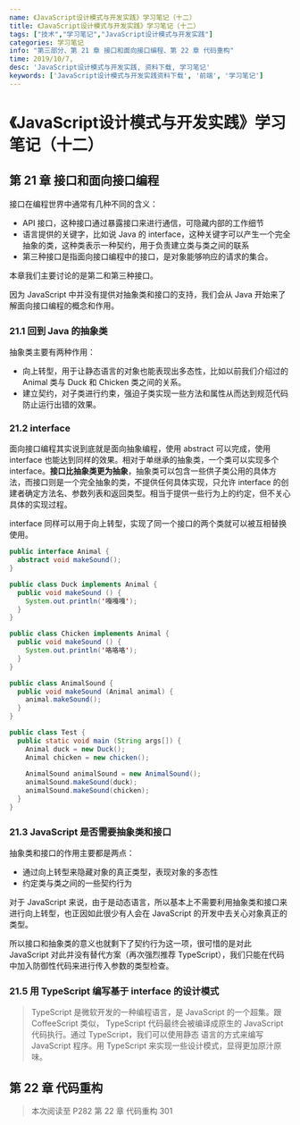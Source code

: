 ```yaml
---
name: 《JavaScript设计模式与开发实践》学习笔记（十二）
title: 《JavaScript设计模式与开发实践》学习笔记（十二）
tags: ["技术","学习笔记","JavaScript设计模式与开发实践"]
categories: 学习笔记
info: "第三部分、第 21 章 接口和面向接口编程、第 22 章 代码重构"
time: 2019/10/7,
desc: 'JavaScript设计模式与开发实践, 资料下载, 学习笔记'
keywords: ['JavaScript设计模式与开发实践资料下载', '前端', '学习笔记']
---
```


# 《JavaScript设计模式与开发实践》学习笔记（十二）

## 第 21 章 接口和面向接口编程

接口在编程世界中通常有几种不同的含义：

- API 接口，这种接口通过暴露接口来进行通信，可隐藏内部的工作细节
- 语言提供的关键字，比如说 Java 的 interface，这种关键字可以产生一个完全抽象的类，这种类表示一种契约，用于负责建立类与类之间的联系
- 第三种接口是指面向接口编程中的接口，是对象能够响应的请求的集合。

本章我们主要讨论的是第二和第三种接口。

因为 JavaScript 中并没有提供对抽象类和接口的支持，我们会从 Java 开始来了解面向接口编程的概念和作用。

### 21.1 回到 Java 的抽象类

抽象类主要有两种作用：

- 向上转型，用于让静态语言的对象也能表现出多态性，比如以前我们介绍过的 Animal 类与 Duck 和 Chicken 类之间的关系。
- 建立契约，对子类进行约束，强迫子类实现一些方法和属性从而达到规范代码防止运行出错的效果。

### 21.2 interface

面向接口编程其实说到底就是面向抽象编程，使用 abstract 可以完成，使用 interface 也能达到同样的效果。相对于单继承的抽象类，一个类可以实现多个 interface。**接口比抽象类更为抽象**，抽象类可以包含一些供子类公用的具体方法，而接口则是一个完全抽象的类，不提供任何具体实现，只允许 interface 的创建者确定方法名、参数列表和返回类型。相当于提供一些行为上的约定，但不关心具体的实现过程。

interface 同样可以用于向上转型，实现了同一个接口的两个类就可以被互相替换使用。

```java
public interface Animal {
  abstract void makeSound();
}

public class Duck implements Animal {
  public void makeSound () {
    System.out.println('嘎嘎嘎');
  }
}

public class Chicken implements Animal {
  public void makeSound () {
    System.out.println('咯咯咯');
  }
}

public class AnimalSound {
  public void makeSound (Animal animal) {
    animal.makeSound();
  }
}

public class Test {
  public static void main (String args[]) {
    Animal duck = new Duck();
    Animal chicken = new chicken();
    
    AnimalSound animalSound = new AnimalSound();
    animalSound.makeSound(duck);
    animalSound.makeSound(chicken);
  }
}
```

### 21.3 JavaScript 是否需要抽象类和接口

抽象类和接口的作用主要都是两点：

- 通过向上转型来隐藏对象的真正类型，表现对象的多态性
- 约定类与类之间的一些契约行为

对于 JavaScript 来说，由于是动态语言，所以基本上不需要利用抽象类和接口来进行向上转型，也正因如此很少有人会在 JavaScript 的开发中去关心对象真正的类型。

所以接口和抽象类的意义也就剩下了契约行为这一项，很可惜的是对此 JavaScript 对此并没有替代方案（再次强烈推荐 TypeScript），我们只能在代码中加入防御性代码来进行传入参数的类型检查。

### 21.5 用 TypeScript 编写基于 interface 的设计模式

> TypeScript 是微软开发的一种编程语言，是 JavaScript 的一个超集。跟 CoffeeScript 类似， TypeScript 代码最终会被编译成原生的 JavaScript 代码执行。通过 TypeScript，我们可以使用静态 语言的方式来编写 JavaScript 程序。用 TypeScript 来实现一些设计模式，显得更加原汁原味。

## 第 22 章 代码重构





> 本次阅读至 P282 第 22 章 代码重构 301